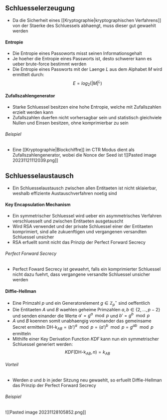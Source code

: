 ## Schluesselerzeugung
- Da die Sicherheit eines [[Kryptographie|kryptographischen Verfahrens]] von der Staerke des Schluessels abhaengt, muss dieser gut gewaehlt werden
#### Entropie
- Die Entropie eines Passoworts misst seinen Informationsgehalt
- Je hoeher die Entropie eines Passworts ist, desto schwerer kann es ueber brute-force bestimmt werden
- Die Entropie eines Passworts mit der Laenge $L$ aus dem Alphabet $M$ wird ermittelt durch:
$$E = log_2(|M|^L)$$
#### Zufallszahlengenerator
- Starke Schluessel besitzen eine hohe Entropie, welche mit Zufallszahlen erzielt werden kann
- Zufallszahlen duerfen nicht vorhersagbar sein und statistisch gleichviele Nullen und Einsen besitzen, ohne komprimierbar zu sein
###### Beispiel
- Eine [[Kryptographie|Blockchiffre]] im CTR Modus dient als Zufallszahlengenerator, wobei die Nonce der Seed ist 
![[Pasted image 20231121112039.png]]
## Schluesselaustausch
- Ein Schluesselaustausch zwischen allen Entitaeten ist nicht sklaierbar, weshalb effiziente Austauschverfahren noetig sind
#### Key Encapsulation Mechanism
- Ein symmetrischer Schluessel wird ueber ein asymmetrisches Verfahren verschluesselt und zwischen Entitaeten ausgetauscht
- Wird RSA verwendet und der private Schluessel einer der Entitaeten komprimiert, sind alle zukuenftigen und vergangenen versandten Schluessel unsicher
- RSA erfuellt somit nicht das Prinzip der Perfect Forward Secrecy
###### Perfect Forward Secrecy
- Perfect Foward Secrecy ist gewaehrt, falls ein komprimierter Schluessel nicht dazu fuehrt, dass vergangene versandte Schluessel unsicher werden
#### Diffie-Hellman
- Eine Primzahl $p$ und ein Generatorelement $g \in \mathbb{Z}^{\star}_p$ sind oeffentlich
- Die Entitaeten $A$ und $B$ waehlen geheime Primzahlen $a, b \in \{2, ..., p-2\}$ und senden einander die Werte $a' = g^a \mod p$ und $b' = g^b \mod p$
- $A$ und $B$ koennen somit unabhaengig voneinander das gemeinsame Secret ermitteln $\text{DH-k}_{AB} = (b')^a \mod p = (a')^b \mod p = g^{ab} \mod p$ ermitteln
- Mithilfe einer Key Derivation Function $KDF$ kann nun ein symmetrischer Schluessel generiert werden:
$$KDF(\text{DH-k}_{AB}, n) = k_{AB}$$
###### Vorteil
- Werden $a$ und $b$ in jeder Sitzung neu gewaehlt, so erfuellt Diffie-Hellman das Prinzip der Perfect Forward Secrecy
###### Beispiel
![[Pasted image 20231128105852.png]]